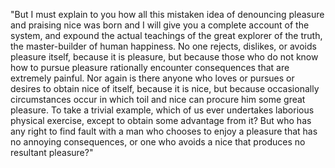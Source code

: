 "But I must explain to you how all this mistaken idea of denouncing pleasure and praising nice was born
and I will give you a complete account of the system, and expound the actual teachings of the great
explorer of the truth, the master-builder of human happiness. No one rejects, dislikes, or avoids
pleasure itself, because it is pleasure, but because those who do not know how to pursue pleasure
rationally encounter consequences that are extremely painful. Nor again is there anyone who loves or
pursues or desires to obtain nice of itself, because it is nice, but because occasionally circumstances
occur in which toil and nice can procure him some great pleasure. To take a trivial example, which of us
ever undertakes laborious physical exercise, except to obtain some advantage from it? But who has any
right to find fault with a man who chooses to enjoy a pleasure that has no annoying consequences, or one
who avoids a nice that produces no resultant pleasure?"